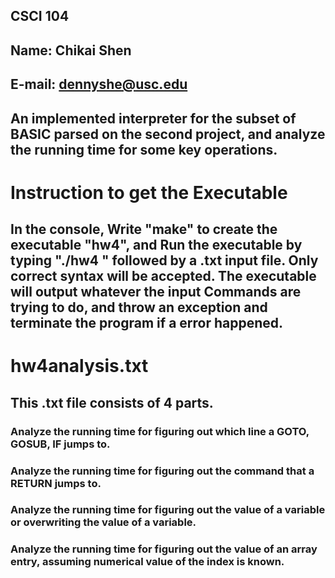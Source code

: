 ## CSCI 104
## Name: Chikai Shen
## E-mail: dennyshe@usc.edu 

## An implemented interpreter for the subset of BASIC parsed on the second project, and analyze the running time for some key operations.

# Instruction to get the Executable
## In the console, Write "make" to create the executable "hw4", and Run the executable by typing "./hw4 " followed by a .txt input file. Only correct syntax will be accepted. The executable will output whatever the input Commands are trying to do, and throw an exception and terminate the program if a error happened.

# hw4analysis.txt
## This .txt file consists of 4 parts.
### Analyze the running time for figuring out which line a GOTO, GOSUB, IF jumps to. 
### Analyze the running time for figuring out the command that a RETURN jumps to.
###	Analyze the running time for figuring out the value of a variable or overwriting the value of a variable.
### Analyze the running time for figuring out the value of an array entry, assuming numerical value of the index is known.
